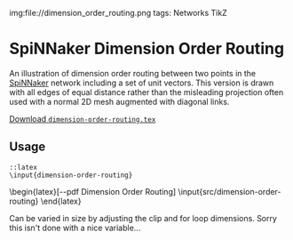 img:file://dimension_order_routing.png
tags: Networks
      TikZ

SpiNNaker Dimension Order Routing
=================================

An illustration of dimension order routing between two points in the
[SpiNNaker](http://apt.cs.man.ac.uk/projects/SpiNNaker/) network including a set
of unit vectors. This version is drawn with all edges of equal distance rather
than the misleading projection often used with a normal 2D mesh augmented with
diagonal links.

[Download `dimension-order-routing.tex`](file://src/dimension-order-routing.tex)

Usage
-----

	::latex
	\input{dimension-order-routing}

\begin{latex}[--pdf Dimension Order Routing]
	\input{src/dimension-order-routing}
\end{latex}

Can be varied in size by adjusting the clip and for loop dimensions. Sorry this
isn't done with a nice variable...

